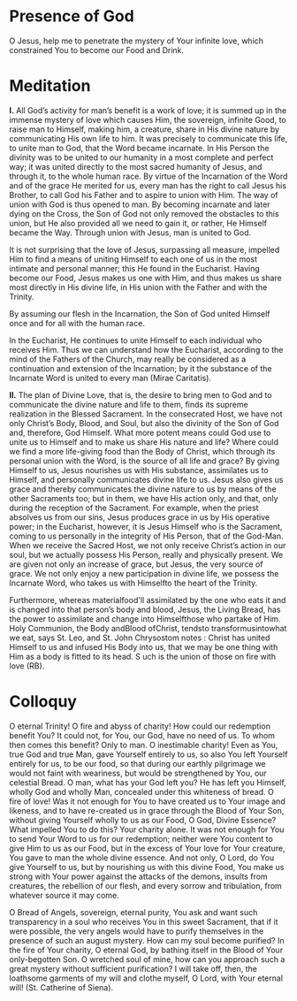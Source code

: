 # Presence of God

O Jesus, help me to penetrate the mystery of Your infinite love, which constrained You to become our Food and Drink.

# Meditation

**I.** All God’s activity for man’s benefit is a work of love; it is summed up in the immense mystery of love which causes Him, the sovereign, infinite Good, to raise man to Himself, making him, a creature, share in His divine nature by communicating His own life to him. It was precisely to communicate this life, to unite man to God, that the Word became incarnate. In His Person the divinity was to be united to our humanity in a most complete and perfect way; it was united directly to the most sacred humanity of Jesus, and through it, to the whole human race. By virtue of the Incarnation of the Word and of the grace He merited for us, every man has the right to call Jesus his Brother, to call God his Father and to aspire to union with Him. The way of union with God is thus opened to man. By becoming incarnate and later dying on the Cross, the Son of God not only removed the obstacles to this union, but He also provided all we need to gain it, or rather, He Himself became the Way. Through union with Jesus, man is united to God.

It is not surprising that the love of Jesus, surpassing all measure, impelled Him to find a means of uniting Himself to each one of us in the most intimate and personal manner; this He found in the Eucharist. Having become our Food, Jesus makes us one with Him, and thus makes us share most directly in His divine life, in His union with the Father and with the Trinity.

By assuming our flesh in the Incarnation, the Son of God united Himself once and for all with the human race.

In the Eucharist, He continues to unite Himself to each individual who receives Him. Thus we can understand how the Eucharist, according to the mind of the Fathers of the Church, may really be considered as a continuation and extension of the Incarnation; by it the substance of the Incarnate Word is united to every man (Mirae Caritatis).

**II.** The plan of Divine Love, that is, the desire to bring men to God and to communicate the divine nature and life to them, finds its supreme realization in the Blessed Sacrament. In the consecrated Host, we have not only Christ’s Body, Blood, and Soul, but also the divinity of the Son of God and, therefore, God Himself. What more potent means could God use to unite us to Himself and to make us share His nature and life? Where could we find a more life-giving food than the Body of Christ, which through its personal union with the Word, is the source of all life and grace? By giving Himself to us, Jesus nourishes us with His substance, assimilates us to Himself, and personally communicates divine life to us. Jesus also gives us grace and thereby communicates the divine nature to us by means of the other Sacraments too; but in them, we have His action only, and that, only during the reception of the Sacrament. For example, when the priest absolves us from our sins, Jesus produces grace in us by His operative power; in the Eucharist, however, it is Jesus Himself who is the Sacrament, coming to us personally in the integrity of His Person, that of the God-Man. When we receive the Sacred Host, we not only receive Christ’s action in our soul, but we actually possess His Person, really and physically present. We are given not only an increase of grace, but Jesus, the very source of grace. We not only enjoy a new participation in divine life, we possess the Incarnate Word, who takes us with Himselfto the heart of the Trinity.

Furthermore, whereas materialfood'll assimilated by the one who eats it and is changed into that person’s body and blood, Jesus, the Living Bread, has the power to assimilate and change into Himselfthose who partake of Him. Holy Communion, the Body andBlood ofChrist, tendsto transformusintowhat we eat, says St. Leo, and St. John Chrysostom notes : Christ has united Himself to us and infused His Body into us, that we may be one thing with Him as a body is fitted to its head. S uch is the union of those on fire with love (RB).

# Colloquy

O eternal Trinity! O fire and abyss of charity! How could our redemption benefit You? It could not, for You, our God, have no need of us. To whom then comes this benefit? Only to man. O inestimable charity! Even as You, true God and true Man, gave Yourself entirely to us, so also You left Yourself entirely for us, to be our food, so that during our earthly pilgrimage we would not faint with weariness, but would be strengthened by You, our celestial Bread. O man, what has your God left you? He has left you Himself, wholly God and wholly Man, concealed under this whiteness of bread. O fire of love! Was it not enough for You to have created us to Your image and likeness, and to have re-created us in grace through the Blood of Your Son, without giving Yourself wholly to us as our Food, O God, Divine Essence? What impelled You to do this? Your charity alone. It was not enough for You to send Your Word to us for our redemption; neither were You content to give Him to us as our Food, but in the excess of Your love for Your creature, You gave to man the whole divine essence. And not only, O Lord, do You give Yourself to us, but by nourishing us with this divine Food, You make us strong with Your power against the attacks of the demons, insults from creatures, the rebellion of our flesh, and every sorrow and tribulation, from whatever source it may come.

O Bread of Angels, sovereign, eternal purity, You ask and want such transparency in a soul who receives You in this sweet Sacrament, that if it were possible, the very angels would have to purify themselves in the presence of such an august mystery. How can my soul become purified? In the fire of Your charity, O eternal God, by bathing itself in the Blood of Your only-begotten Son. O wretched soul of mine, how can you approach such a great mystery without sufficient purification? I will take off, then, the loathsome garments of my will and clothe myself, O Lord, with Your eternal will! (St. Catherine of Siena).
